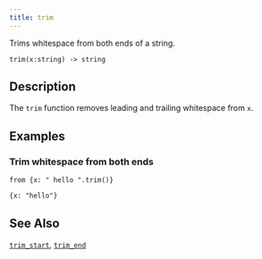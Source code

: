 ```yaml
---
title: trim
---
```


Trims whitespace from both ends of a string.

```tql
trim(x:string) -> string
```

## Description

The `trim` function removes leading and trailing whitespace from `x`.

## Examples

### Trim whitespace from both ends

```tql
from {x: " hello ".trim()}
```

```tql
{x: "hello"}
```

## See Also

[`trim_start`](/reference/functions/trim_start),
[`trim_end`](/reference/functions/trim_end)
